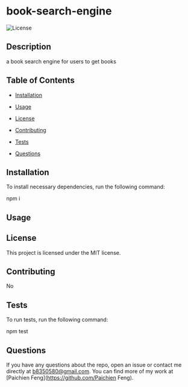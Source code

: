 
# book-search-engine

![License](https://img.shields.io/badge/License-MIT-blue.svg)

## Description
a book search engine for users to get books
    
## Table of Contents
    
* [Installation](#installation)
    
* [Usage](#usage)
    
* [License](#license)
    
* [Contributing](#contributing)

* [Tests](#tests)
    
* [Questions](#questions)
    
## Installation
    
To install necessary dependencies, run the following command:

npm i
    
## Usage 

    
## License
This project is licensed under the MIT license.
    
## Contributing
No
    
## Tests
To run tests, run the following command:

npm test
    
## Questions
If you have any questions about the repo, open an issue or contact me directly at b8350580@gmail.com. You can find more of my work at [Paichien Feng](https://github.com/Paichien Feng).